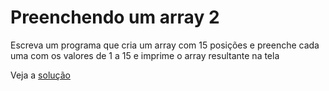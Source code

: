 # Preenchendo um array 2

Escreva um programa que cria um array com 15 posições e preenche cada uma com os
valores de 1 a 15 e imprime o array resultante na tela


Veja a [solução](./solucoes/08-preenchendo-um-array-2.go)
